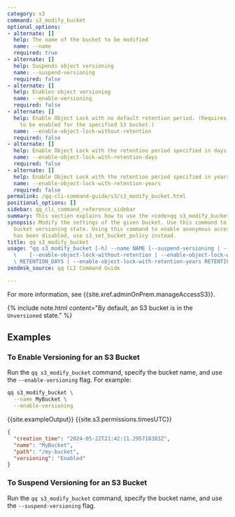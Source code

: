 ```yaml
---
category: s3
command: s3_modify_bucket
optional_options:
- alternate: []
  help: The name of the bucket to be modified
  name: --name
  required: true
- alternate: []
  help: Suspends object versioning
  name: --suspend-versioning
  required: false
- alternate: []
  help: Enables object versioning
  name: --enable-versioning
  required: false
- alternate: []
  help: Enable Object Lock with no default retention period. (Requires versioning
    to be enabled for the specified S3 bucket.)
  name: --enable-object-lock-without-retention
  required: false
- alternate: []
  help: Enable Object Lock with the retention period specified in days.
  name: --enable-object-lock-with-retention-days
  required: false
- alternate: []
  help: Enable Object Lock with the retention period specified in years.
  name: --enable-object-lock-with-retention-years
  required: false
permalink: /qq-cli-command-guide/s3/s3_modify_bucket.html
positional_options: []
sidebar: qq_cli_command_reference_sidebar
summary: This section explains how to use the <code>qq s3_modify_bucket</code> command.
synopsis: Modify the settings of the given bucket. Use this command to update the
  bucket versioning state. Using this command to enable anonymous access to a bucket
  has been disabled, use s3_set_bucket_policy instead.
title: qq s3_modify_bucket
usage: "qq s3_modify_bucket [-h] --name NAME [--suspend-versioning | --enable-versioning]\n\
  \    [--enable-object-lock-without-retention | --enable-object-lock-with-retention-days\
  \ RETENTION_DAYS | --enable-object-lock-with-retention-years RETENTION_YEARS]"
zendesk_source: qq CLI Command Guide

---
```

For more information, see {{site.xref.adminOnPrem.manageAccessS3}}.

{% include note.html content="By default, an S3 bucket is in the `Unversioned` state." %}

## Examples

### To Enable Versioning for an S3 Bucket
Run the `qq s3_modify_bucket` command, specify the bucket name, and use the `--enable-versioning` flag. For example:

```bash
qq s3_modify_bucket \
  --name MyBucket \
  --enable-versioning
```

{{site.exampleOutput}} {{site.s3.permissions.timesUTC}}

```json
{
  "creation_time": "2024-05-22T21:42:11.295718303Z",
  "name": "MyBucket",
  "path": "/my-bucket",
  "versioning": "Enabled"
}
```

### To Suspend Versioning for an S3 Bucket
Run the `qq s3_modify_bucket` command, specify the bucket name, and use the `--suspend-versioning` flag.
